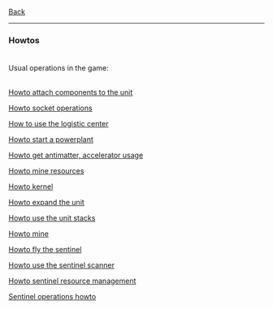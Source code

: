 [Back](https://greengolem.github.io/Structura)
<hr>

### Howtos<br><br>

Usual operations in the game:
<br><br>

[Howto attach components to the unit](https://greengolem.github.io/StructuraHowtos/Attach)

[Howto socket operations](https://greengolem.github.io/StructuraHowtos/SocketOperations)

[How to use the logistic center](https://greengolem.github.io/StructuraHowtos/LogisticCenter)

[Howto start a powerplant](https://greengolem.github.io/StructuraHowtos/PowerPlant)

[Howto get antimatter, accelerator usage](https://greengolem.github.io/StructuraHowtos/Accelerator)

[Howto mine resources](https://greengolem.github.io/StructuraHowtos/MineResources)

[Howto kernel](https://greengolem.github.io/StructuraHowtos/Kernel)

[Howto expand the unit](https://greengolem.github.io/StructuraHowtos/ExpandUnit)

[Howto use the unit stacks](https://greengolem.github.io/StructuraHowtos/UnitStacks)

[Howto mine](https://greengolem.github.io/StructuraHowtos/Mine)

[Howto fly the sentinel](https://greengolem.github.io/StructuraHowtos/SentinelNavigation)

[Howto use the sentinel scanner](https://greengolem.github.io/StructuraHowtos/SentinelScanner)

[Howto sentinel resource management](https://greengolem.github.io/StructuraHowtos/SentinelResourceManagement)

[Sentinel operations howto](https://greengolem.github.io/StructuraHowtos/SentinelOperations)
